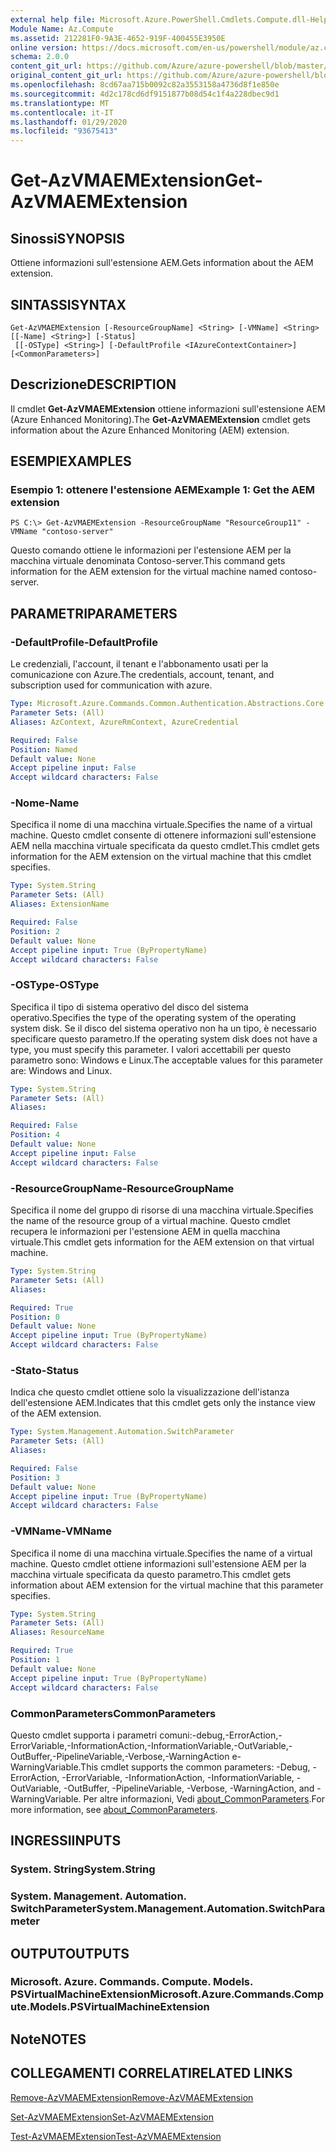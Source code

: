 ```yaml
---
external help file: Microsoft.Azure.PowerShell.Cmdlets.Compute.dll-Help.xml
Module Name: Az.Compute
ms.assetid: 212281F0-9A3E-4652-919F-400455E3950E
online version: https://docs.microsoft.com/en-us/powershell/module/az.compute/get-azvmaemextension
schema: 2.0.0
content_git_url: https://github.com/Azure/azure-powershell/blob/master/src/Compute/Compute/help/Get-AzVMAEMExtension.md
original_content_git_url: https://github.com/Azure/azure-powershell/blob/master/src/Compute/Compute/help/Get-AzVMAEMExtension.md
ms.openlocfilehash: 8cd67aa715b0092c82a3553158a4736d8f1e850e
ms.sourcegitcommit: 4d2c178cd6df9151877b08d54c1f4a228dbec9d1
ms.translationtype: MT
ms.contentlocale: it-IT
ms.lasthandoff: 01/29/2020
ms.locfileid: "93675413"
---
```

# <span data-ttu-id="a5e99-101">Get-AzVMAEMExtension</span><span class="sxs-lookup"><span data-stu-id="a5e99-101">Get-AzVMAEMExtension</span></span>

## <span data-ttu-id="a5e99-102">Sinossi</span><span class="sxs-lookup"><span data-stu-id="a5e99-102">SYNOPSIS</span></span>
<span data-ttu-id="a5e99-103">Ottiene informazioni sull'estensione AEM.</span><span class="sxs-lookup"><span data-stu-id="a5e99-103">Gets information about the AEM extension.</span></span>

## <span data-ttu-id="a5e99-104">SINTASSI</span><span class="sxs-lookup"><span data-stu-id="a5e99-104">SYNTAX</span></span>

```
Get-AzVMAEMExtension [-ResourceGroupName] <String> [-VMName] <String> [[-Name] <String>] [-Status]
 [[-OSType] <String>] [-DefaultProfile <IAzureContextContainer>] [<CommonParameters>]
```

## <span data-ttu-id="a5e99-105">Descrizione</span><span class="sxs-lookup"><span data-stu-id="a5e99-105">DESCRIPTION</span></span>
<span data-ttu-id="a5e99-106">Il cmdlet **Get-AzVMAEMExtension** ottiene informazioni sull'estensione AEM (Azure Enhanced Monitoring).</span><span class="sxs-lookup"><span data-stu-id="a5e99-106">The **Get-AzVMAEMExtension** cmdlet gets information about the Azure Enhanced Monitoring (AEM) extension.</span></span>

## <span data-ttu-id="a5e99-107">ESEMPI</span><span class="sxs-lookup"><span data-stu-id="a5e99-107">EXAMPLES</span></span>

### <span data-ttu-id="a5e99-108">Esempio 1: ottenere l'estensione AEM</span><span class="sxs-lookup"><span data-stu-id="a5e99-108">Example 1: Get the AEM extension</span></span>
```
PS C:\> Get-AzVMAEMExtension -ResourceGroupName "ResourceGroup11" -VMName "contoso-server"
```

<span data-ttu-id="a5e99-109">Questo comando ottiene le informazioni per l'estensione AEM per la macchina virtuale denominata Contoso-server.</span><span class="sxs-lookup"><span data-stu-id="a5e99-109">This command gets information for the AEM extension for the virtual machine named contoso-server.</span></span>

## <span data-ttu-id="a5e99-110">PARAMETRI</span><span class="sxs-lookup"><span data-stu-id="a5e99-110">PARAMETERS</span></span>

### <span data-ttu-id="a5e99-111">-DefaultProfile</span><span class="sxs-lookup"><span data-stu-id="a5e99-111">-DefaultProfile</span></span>
<span data-ttu-id="a5e99-112">Le credenziali, l'account, il tenant e l'abbonamento usati per la comunicazione con Azure.</span><span class="sxs-lookup"><span data-stu-id="a5e99-112">The credentials, account, tenant, and subscription used for communication with azure.</span></span>

```yaml
Type: Microsoft.Azure.Commands.Common.Authentication.Abstractions.Core.IAzureContextContainer
Parameter Sets: (All)
Aliases: AzContext, AzureRmContext, AzureCredential

Required: False
Position: Named
Default value: None
Accept pipeline input: False
Accept wildcard characters: False
```

### <span data-ttu-id="a5e99-113">-Nome</span><span class="sxs-lookup"><span data-stu-id="a5e99-113">-Name</span></span>
<span data-ttu-id="a5e99-114">Specifica il nome di una macchina virtuale.</span><span class="sxs-lookup"><span data-stu-id="a5e99-114">Specifies the name of a virtual machine.</span></span>
<span data-ttu-id="a5e99-115">Questo cmdlet consente di ottenere informazioni sull'estensione AEM nella macchina virtuale specificata da questo cmdlet.</span><span class="sxs-lookup"><span data-stu-id="a5e99-115">This cmdlet gets information for the AEM extension on the virtual machine that this cmdlet specifies.</span></span>

```yaml
Type: System.String
Parameter Sets: (All)
Aliases: ExtensionName

Required: False
Position: 2
Default value: None
Accept pipeline input: True (ByPropertyName)
Accept wildcard characters: False
```

### <span data-ttu-id="a5e99-116">-OSType</span><span class="sxs-lookup"><span data-stu-id="a5e99-116">-OSType</span></span>
<span data-ttu-id="a5e99-117">Specifica il tipo di sistema operativo del disco del sistema operativo.</span><span class="sxs-lookup"><span data-stu-id="a5e99-117">Specifies the type of the operating system of the operating system disk.</span></span>
<span data-ttu-id="a5e99-118">Se il disco del sistema operativo non ha un tipo, è necessario specificare questo parametro.</span><span class="sxs-lookup"><span data-stu-id="a5e99-118">If the operating system disk does not have a type, you must specify this parameter.</span></span>
<span data-ttu-id="a5e99-119">I valori accettabili per questo parametro sono: Windows e Linux.</span><span class="sxs-lookup"><span data-stu-id="a5e99-119">The acceptable values for this parameter are: Windows and Linux.</span></span>

```yaml
Type: System.String
Parameter Sets: (All)
Aliases:

Required: False
Position: 4
Default value: None
Accept pipeline input: False
Accept wildcard characters: False
```

### <span data-ttu-id="a5e99-120">-ResourceGroupName</span><span class="sxs-lookup"><span data-stu-id="a5e99-120">-ResourceGroupName</span></span>
<span data-ttu-id="a5e99-121">Specifica il nome del gruppo di risorse di una macchina virtuale.</span><span class="sxs-lookup"><span data-stu-id="a5e99-121">Specifies the name of the resource group of a virtual machine.</span></span>
<span data-ttu-id="a5e99-122">Questo cmdlet recupera le informazioni per l'estensione AEM in quella macchina virtuale.</span><span class="sxs-lookup"><span data-stu-id="a5e99-122">This cmdlet gets information for the AEM extension on that virtual machine.</span></span>

```yaml
Type: System.String
Parameter Sets: (All)
Aliases:

Required: True
Position: 0
Default value: None
Accept pipeline input: True (ByPropertyName)
Accept wildcard characters: False
```

### <span data-ttu-id="a5e99-123">-Stato</span><span class="sxs-lookup"><span data-stu-id="a5e99-123">-Status</span></span>
<span data-ttu-id="a5e99-124">Indica che questo cmdlet ottiene solo la visualizzazione dell'istanza dell'estensione AEM.</span><span class="sxs-lookup"><span data-stu-id="a5e99-124">Indicates that this cmdlet gets only the instance view of the AEM extension.</span></span>

```yaml
Type: System.Management.Automation.SwitchParameter
Parameter Sets: (All)
Aliases:

Required: False
Position: 3
Default value: None
Accept pipeline input: True (ByPropertyName)
Accept wildcard characters: False
```

### <span data-ttu-id="a5e99-125">-VMName</span><span class="sxs-lookup"><span data-stu-id="a5e99-125">-VMName</span></span>
<span data-ttu-id="a5e99-126">Specifica il nome di una macchina virtuale.</span><span class="sxs-lookup"><span data-stu-id="a5e99-126">Specifies the name of a virtual machine.</span></span>
<span data-ttu-id="a5e99-127">Questo cmdlet ottiene informazioni sull'estensione AEM per la macchina virtuale specificata da questo parametro.</span><span class="sxs-lookup"><span data-stu-id="a5e99-127">This cmdlet gets information about AEM extension for the virtual machine that this parameter specifies.</span></span>

```yaml
Type: System.String
Parameter Sets: (All)
Aliases: ResourceName

Required: True
Position: 1
Default value: None
Accept pipeline input: True (ByPropertyName)
Accept wildcard characters: False
```

### <span data-ttu-id="a5e99-128">CommonParameters</span><span class="sxs-lookup"><span data-stu-id="a5e99-128">CommonParameters</span></span>
<span data-ttu-id="a5e99-129">Questo cmdlet supporta i parametri comuni:-debug,-ErrorAction,-ErrorVariable,-InformationAction,-InformationVariable,-OutVariable,-OutBuffer,-PipelineVariable,-Verbose,-WarningAction e-WarningVariable.</span><span class="sxs-lookup"><span data-stu-id="a5e99-129">This cmdlet supports the common parameters: -Debug, -ErrorAction, -ErrorVariable, -InformationAction, -InformationVariable, -OutVariable, -OutBuffer, -PipelineVariable, -Verbose, -WarningAction, and -WarningVariable.</span></span> <span data-ttu-id="a5e99-130">Per altre informazioni, Vedi [about_CommonParameters](https://go.microsoft.com/fwlink/?LinkID=113216).</span><span class="sxs-lookup"><span data-stu-id="a5e99-130">For more information, see [about_CommonParameters](https://go.microsoft.com/fwlink/?LinkID=113216).</span></span>

## <span data-ttu-id="a5e99-131">INGRESSI</span><span class="sxs-lookup"><span data-stu-id="a5e99-131">INPUTS</span></span>

### <span data-ttu-id="a5e99-132">System. String</span><span class="sxs-lookup"><span data-stu-id="a5e99-132">System.String</span></span>

### <span data-ttu-id="a5e99-133">System. Management. Automation. SwitchParameter</span><span class="sxs-lookup"><span data-stu-id="a5e99-133">System.Management.Automation.SwitchParameter</span></span>

## <span data-ttu-id="a5e99-134">OUTPUT</span><span class="sxs-lookup"><span data-stu-id="a5e99-134">OUTPUTS</span></span>

### <span data-ttu-id="a5e99-135">Microsoft. Azure. Commands. Compute. Models. PSVirtualMachineExtension</span><span class="sxs-lookup"><span data-stu-id="a5e99-135">Microsoft.Azure.Commands.Compute.Models.PSVirtualMachineExtension</span></span>

## <span data-ttu-id="a5e99-136">Note</span><span class="sxs-lookup"><span data-stu-id="a5e99-136">NOTES</span></span>

## <span data-ttu-id="a5e99-137">COLLEGAMENTI CORRELATI</span><span class="sxs-lookup"><span data-stu-id="a5e99-137">RELATED LINKS</span></span>

[<span data-ttu-id="a5e99-138">Remove-AzVMAEMExtension</span><span class="sxs-lookup"><span data-stu-id="a5e99-138">Remove-AzVMAEMExtension</span></span>](./Remove-AzVMAEMExtension.md)

[<span data-ttu-id="a5e99-139">Set-AzVMAEMExtension</span><span class="sxs-lookup"><span data-stu-id="a5e99-139">Set-AzVMAEMExtension</span></span>](./Set-AzVMAEMExtension.md)

[<span data-ttu-id="a5e99-140">Test-AzVMAEMExtension</span><span class="sxs-lookup"><span data-stu-id="a5e99-140">Test-AzVMAEMExtension</span></span>](./Test-AzVMAEMExtension.md)


